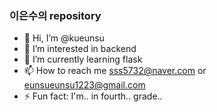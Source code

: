 ### 이은수의 repository

- 👋 Hi, I’m @kueunsu
- 👀 I’m interested in backend
- 🌱 I’m currently learning flask
- 📫 How to reach me sss5732@naver.com or eunsueunsu1223@gmail.com
- ⚡ Fun fact: I'm.. in fourth.. grade..

<!---
kueunsu/kueunsu is a ✨ special ✨ repository because its `README.md` (this file) appears on your GitHub profile.
You can click the Preview link to take a look at your changes.
--->
